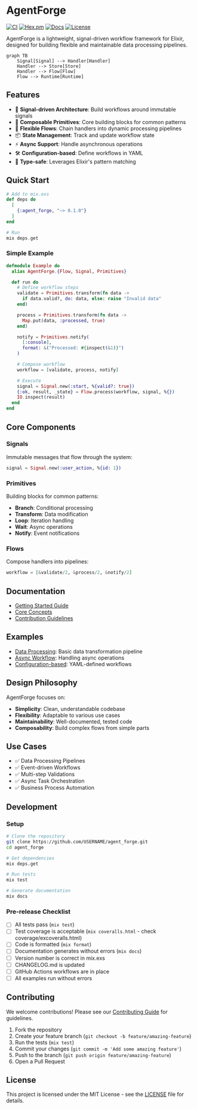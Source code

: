 # AgentForge

[![CI](https://github.com/i365dev/agent_forge/actions/workflows/ci.yml/badge.svg)](https://github.com/i365dev/agent_forge/actions/workflows/ci.yml)
[![Hex.pm](https://img.shields.io/hexpm/v/agent_forge.svg)](https://hex.pm/packages/agent_forge)
[![Docs](https://img.shields.io/badge/hex-docs-blue.svg)](https://hexdocs.pm/agent_forge)
[![License](https://img.shields.io/hexpm/l/agent_forge.svg)](https://github.com/i365dev/agent_forge/blob/main/LICENSE)

AgentForge is a lightweight, signal-driven workflow framework for Elixir, designed for building flexible and maintainable data processing pipelines.

```mermaid
graph TB
    Signal[Signal] --> Handler[Handler]
    Handler --> Store[Store]
    Handler --> Flow[Flow]
    Flow --> Runtime[Runtime]
```

## Features

- 🔄 **Signal-driven Architecture**: Build workflows around immutable signals
- 🧩 **Composable Primitives**: Core building blocks for common patterns
- 🔀 **Flexible Flows**: Chain handlers into dynamic processing pipelines
- 📦 **State Management**: Track and update workflow state
- ⚡ **Async Support**: Handle asynchronous operations
- 🛠 **Configuration-based**: Define workflows in YAML
- 💪 **Type-safe**: Leverages Elixir's pattern matching

## Quick Start

```elixir
# Add to mix.exs
def deps do
  [
    {:agent_forge, "~> 0.1.0"}
  ]
end

# Run
mix deps.get
```

### Simple Example

```elixir
defmodule Example do
  alias AgentForge.{Flow, Signal, Primitives}

  def run do
    # Define workflow steps
    validate = Primitives.transform(fn data ->
      if data.valid?, do: data, else: raise "Invalid data"
    end)

    process = Primitives.transform(fn data ->
      Map.put(data, :processed, true)
    end)

    notify = Primitives.notify(
      [:console],
      format: &("Processed: #{inspect(&1)}")
    )

    # Compose workflow
    workflow = [validate, process, notify]

    # Execute
    signal = Signal.new(:start, %{valid?: true})
    {:ok, result, _state} = Flow.process(workflow, signal, %{})
    IO.inspect(result)
  end
end
```

## Core Components

### Signals
Immutable messages that flow through the system:
```elixir
signal = Signal.new(:user_action, %{id: 1})
```

### Primitives
Building blocks for common patterns:
- **Branch**: Conditional processing
- **Transform**: Data modification
- **Loop**: Iteration handling
- **Wait**: Async operations
- **Notify**: Event notifications

### Flows
Compose handlers into pipelines:
```elixir
workflow = [&validate/2, &process/2, &notify/2]
```

## Documentation

- [Getting Started Guide](guides/getting_started.md)
- [Core Concepts](guides/core_concepts.md)
- [Contribution Guidelines](CONTRIBUTING.md)

## Examples

- [Data Processing](examples/data_processing.exs): Basic data transformation pipeline
- [Async Workflow](examples/async_workflow.exs): Handling async operations
- [Configuration-based](examples/config_workflow.exs): YAML-defined workflows

## Design Philosophy

AgentForge focuses on:
- **Simplicity**: Clean, understandable codebase
- **Flexibility**: Adaptable to various use cases
- **Maintainability**: Well-documented, tested code
- **Composability**: Build complex flows from simple parts

## Use Cases

- ✅ Data Processing Pipelines
- ✅ Event-driven Workflows
- ✅ Multi-step Validations
- ✅ Async Task Orchestration
- ✅ Business Process Automation

## Development

### Setup

```bash
# Clone the repository
git clone https://github.com/USERNAME/agent_forge.git
cd agent_forge

# Get dependencies
mix deps.get

# Run tests
mix test

# Generate documentation
mix docs
```

### Pre-release Checklist

- [ ] All tests pass (`mix test`)
- [ ] Test coverage is acceptable (`mix coveralls.html` - check coverage/excoveralls.html)
- [ ] Code is formatted (`mix format`)
- [ ] Documentation generates without errors (`mix docs`)
- [ ] Version number is correct in mix.exs
- [ ] CHANGELOG.md is updated
- [ ] GitHub Actions workflows are in place
- [ ] All examples run without errors

## Contributing

We welcome contributions! Please see our [Contributing Guide](CONTRIBUTING.md) for guidelines.

1. Fork the repository
2. Create your feature branch (`git checkout -b feature/amazing-feature`)
3. Run the tests (`mix test`)
4. Commit your changes (`git commit -m 'Add some amazing feature'`)
5. Push to the branch (`git push origin feature/amazing-feature`)
6. Open a Pull Request

## License

This project is licensed under the MIT License - see the [LICENSE](LICENSE) file for details.
